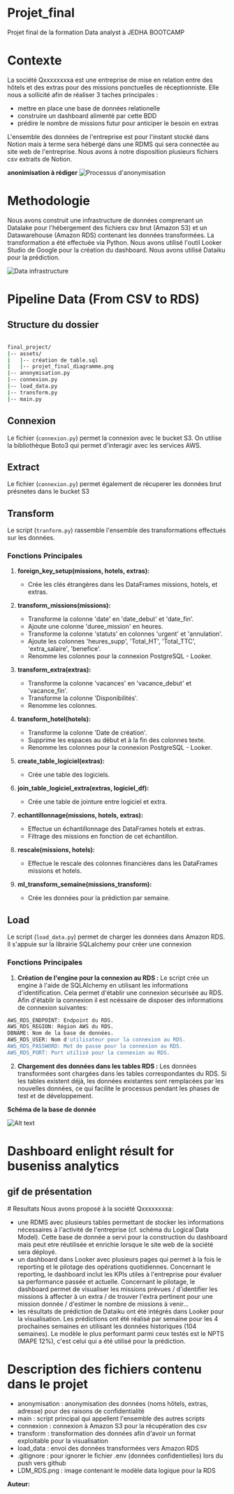 # Projet_final
Projet final de la formation Data analyst à JEDHA BOOTCAMP

# Contexte

La société Qxxxxxxxxa est une entreprise de mise en relation entre des hôtels et des extras pour des missions ponctuelles de réceptionniste. 
Elle nous a sollicité afin de réaliser 3 taches principales :
- mettre en place une base de données relationelle 
- construire un dashboard alimenté par cette BDD
- prédire le nombre de missions futur pour anticiper le besoin en extras

L'ensemble des données de l'entreprise est pour l'instant stocké dans Notion mais à terme sera hébergé dans une RDMS qui sera connectée au site web de l'entreprise.
Nous avons à notre disposition plusieurs fichiers csv extraits de Notion.

**anonimisation à rédiger**
![Processus d'anonymisation](/assets/image_anonymisation.png)

# Methodologie

Nous avons construit une infrastructure de données comprenant un Datalake pour l'hébergement des fichiers csv brut (Amazon S3) et un Datawarehouse (Amazon RDS) contenant les données transformées. La transformation a été effectuée via Python. 
Nous avons utilisé l'outil Looker Studio de Google pour la création du dashboard. 
Nous avons utilisé Dataiku pour la prédiction.

![Data infrastructure](/assets/image_infra.png)

# Pipeline Data (From CSV to RDS)

## Structure du dossier 
```bash

final_project/
|-- assets/
|   |-- création de table.sql
|   |-- projet_final_diagramme.png
|-- anonymisation.py
|-- connexion.py
|-- load_data.py
|-- transform.py
|-- main.py
```

## Connexion 
Le fichier (`connexion.py`) permet la connexion avec le bucket S3. On utilise la bibliothèque Boto3 qui permet d'interagir avec les services AWS. 

## Extract
Le fichier (`connexion.py`) permet également de récuperer les données brut présnetes dans le bucket S3

## Transform
Le script (`tranform.py`) rassemble l'ensemble des transformations effectués sur les données. 
### Fonctions Principales

1. **foreign_key_setup(missions, hotels, extras):**
   - Crée les clés étrangères dans les DataFrames missions, hotels, et extras.
   
2. **transform_missions(missions):**
   - Transforme la colonne 'date' en 'date_debut' et 'date_fin'.
   - Ajoute une colonne 'duree_mission' en heures.
   - Transforme la colonne 'statuts' en colonnes 'urgent' et 'annulation'.
   - Ajoute les colonnes 'heures_supp', 'Total_HT', 'Total_TTC', 'extra_salaire', 'benefice'.
   - Renomme les colonnes pour la connexion PostgreSQL - Looker.

3. **transform_extra(extras):**
   - Transforme la colonne 'vacances' en 'vacance_debut' et 'vacance_fin'.
   - Transforme la colonne 'Disponibilités'.
   - Renomme les colonnes.

4. **transform_hotel(hotels):**
   - Transforme la colonne 'Date de création'.
   - Supprime les espaces au début et à la fin des colonnes texte.
   - Renomme les colonnes pour la connexion PostgreSQL - Looker.

5. **create_table_logiciel(extras):**
   - Crée une table des logiciels.

6. **join_table_logiciel_extra(extras, logiciel_df):**
   - Crée une table de jointure entre logiciel et extra.

7. **echantillonnage(missions, hotels, extras):**
   - Effectue un échantillonnage des DataFrames hotels et extras.
   - Filtrage des missions en fonction de cet échantillon.

8. **rescale(missions, hotels):**
   - Effectue le rescale des colonnes financières dans les DataFrames missions et hotels.

9. **ml_transform_semaine(missions_transform):**
   - Crée les données pour la prédiction par semaine.


## Load
Le script (`load_data.py`) permet de charger les données dans Amazon RDS. 
Il s'appuie sur la librairie SQLalchemy pour créer une connexion 
### Fonctions Principales
1. **Création de l'engine pour la connexion au RDS :**
Le script crée un engine à l'aide de SQLAlchemy en utilisant les informations d'identification.
Cela permet d'établir une connexion sécurisée au RDS.
Afin d'établir la connexion il est ncéssaire de disposer des informations de connexion suivantes:

```bash
AWS_RDS_ENDPOINT: Endpoint du RDS.
AWS_RDS_REGION: Région AWS du RDS.
DBNAME: Nom de la base de données.
AWS_RDS_USER: Nom d'utilisateur pour la connexion au RDS.
AWS_RDS_PASSWORD: Mot de passe pour la connexion au RDS.
AWS_RDS_PORT: Port utilisé pour la connexion au RDS.

```

2. **Chargement des données dans les tables RDS :**
Les données transformées sont chargées dans les tables correspondantes du RDS. 
Si les tables existent déjà, les données existantes sont remplacées par les nouvelles données, 
ce qui facilite le processus pendant les phases de test et de développement.

**Schéma de la base de donnée**

![Alt text](assets/projet_final_diagramme.png)

# Dashboard enlight résult for buseniss analytics 
## gif de présentation 


# Resultats
Nous avons proposé à la société Qxxxxxxxxa:
- une RDMS avec plusieurs tables permettant de stocker les informations nécessaires à l'activité de l'entreprise (cf. schéma du Logical Data Model). Cette base de donnée a servi pour la construction du dashboard mais peut etre réutilisée et enrichie lorsque le site web de la société sera déployé.
- un dashboard dans Looker avec plusieurs pages qui permet à la fois le reporting et le pilotage des opérations quotidiennes. Concernant le reporting, le dashboard inclut les KPIs utiles à l'entreprise pour évaluer sa performance passée et actuelle. Concernant le pilotage, le dashboard permet de visualiser les missions prévues / d'identifier les missions à affecter à un extra / de trouver l'extra pertinent pour une mission donnée / d'estimer le nombre de missions à venir...
- les résultats de prédiction de Dataiku ont été intégrés dans Looker pour la visualisation. Les prédictions ont été réalisé par semaine pour les 4 prochaines semaines en utilisant les données historiques (104 semaines). Le modèle le plus performant parmi ceux testés est le NPTS (MAPE 12%), c'est celui qui a été utilisé pour la prédiction. 

# Description des fichiers contenu dans le projet
- anonymisation : anonymisation des données (noms hôtels, extras, adresse) pour des raisons de confidentialité
- main : script principal qui appellent l'ensemble des autres scripts
- connexion : connexion à Amazon S3 pour la récupération des csv
- transform : transformation des données afin d'avoir un format exploitable pour la visualisation
- load_data : envoi des données transformées vers Amazon RDS
- .gitignore : pour ignorer le fichier .env (données confidentielles) lors du push vers github 
- LDM_RDS.png : image contenant le modèle data logique pour la RDS




**Auteur:** 




